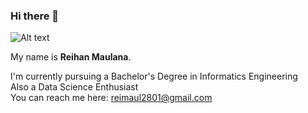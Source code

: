 ### Hi there 👋  

![Alt text](https://c.tenor.com/Y8ae0C-UsxYAAAAd/yorushika-dancing.gif)

My name is **Reihan Maulana**.

I'm currently  pursuing a Bachelor's Degree in Informatics Engineering  
Also a Data Science Enthusiast  
You can reach me here: reimaul2801@gmail.com  
